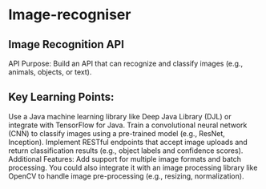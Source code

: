 # Image-recogniser
## Image Recognition API
API Purpose: Build an API that can recognize and classify images (e.g., animals, objects, or text).
 ## Key Learning Points:
Use a Java machine learning library like Deep Java Library (DJL) or integrate with TensorFlow for Java.
Train a convolutional neural network (CNN) to classify images using a pre-trained model (e.g., ResNet, Inception).
Implement RESTful endpoints that accept image uploads and return classification results (e.g., object labels and confidence scores).
Additional Features: Add support for multiple image formats and batch processing. You could also integrate it with an image processing library like OpenCV to handle image pre-processing (e.g., resizing, normalization).
